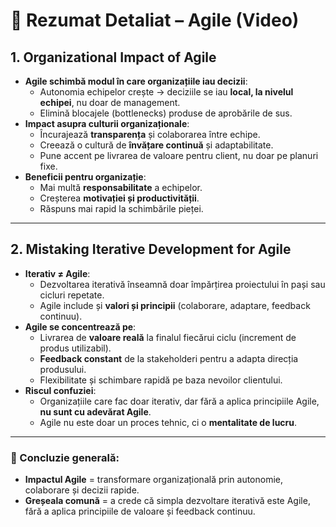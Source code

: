 # 📘 Rezumat Detaliat – Agile (Video)

## 1. Organizational Impact of Agile 
- **Agile schimbă modul în care organizațiile iau decizii**:
  - Autonomia echipelor crește → deciziile se iau **local, la nivelul echipei**, nu doar de management.
  - Elimină blocajele (bottlenecks) produse de aprobările de sus.
- **Impact asupra culturii organizaționale**:
  - Încurajează **transparența** și colaborarea între echipe.
  - Creează o cultură de **învățare continuă** și adaptabilitate.
  - Pune accent pe livrarea de valoare pentru client, nu doar pe planuri fixe.
- **Beneficii pentru organizație**:
  - Mai multă **responsabilitate** a echipelor.  
  - Creșterea **motivației și productivității**.  
  - Răspuns mai rapid la schimbările pieței.  

---

## 2. Mistaking Iterative Development for Agile 
- **Iterativ ≠ Agile**:
  - Dezvoltarea iterativă înseamnă doar împărțirea proiectului în pași sau cicluri repetate.
  - Agile include și **valori și principii** (colaborare, adaptare, feedback continuu).
- **Agile se concentrează pe**:
  - Livrarea de **valoare reală** la finalul fiecărui ciclu (increment de produs utilizabil).
  - **Feedback constant** de la stakeholderi pentru a adapta direcția produsului.
  - Flexibilitate și schimbare rapidă pe baza nevoilor clientului.
- **Riscul confuziei**:
  - Organizațiile care fac doar iterativ, dar fără a aplica principiile Agile, **nu sunt cu adevărat Agile**.
  - Agile nu este doar un proces tehnic, ci o **mentalitate de lucru**.

---

### 🎯 Concluzie generală:
- **Impactul Agile** = transformare organizațională prin autonomie, colaborare și decizii rapide.  
- **Greșeala comună** = a crede că simpla dezvoltare iterativă este Agile, fără a aplica principiile de valoare și feedback continuu.  
